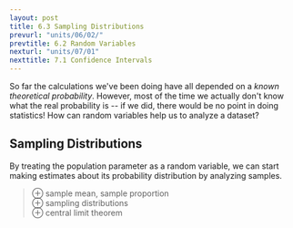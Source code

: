 ```yaml
---
layout: post
title: 6.3 Sampling Distributions
prevurl: "units/06/02/"
prevtitle: 6.2 Random Variables
nexturl: "units/07/01"
nexttitle: 7.1 Confidence Intervals
---
```

So far the calculations we've been doing have all depended on a *known theoretical probability*. However, most of the time we actually don't know what the real probability is -- if we did, there would be no point in doing statistics! How can random variables help us to analyze a dataset?

## Sampling Distributions
By treating the population parameter as a random variable, we can start making estimates about its probability distribution by analyzing samples.

> ⊕ sample mean, sample proportion  
> ⊕ sampling distributions  
> ⊕ central limit theorem  
